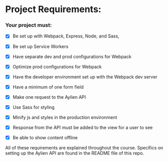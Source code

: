 # Project Requirements:

### Your project must:

- [x] Be set up with Webpack, Express, Node, and Sass, 

- [x] Be set up Service Workers

- [x] Have separate dev and prod configurations for Webpack

- [x] Optimize prod configurations for Webpack

- [x] Have the developer environment set up with the Webpack dev server

- [x] Have a minimum of one form field

- [x] Make one request to the Aylien API

- [x] Use Sass for styling

- [x] Minify js and styles in the production environment

- [x] Response from the API must be added to the view for a user to see 

- [x] Be able to show content offline

All of these requirements are explained throughout the course. Specifics on setting up the Aylien API are found in the README file of this repo.
